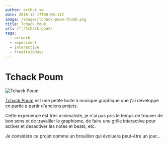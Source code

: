 ```yaml
---
author: arthur.sw
date: 2018-12-17T00:00:11Z
image: /images/tchack-poum-thumb.png
title: Tchack Poum
url: /fr/tchack-poum/
tags:
  - artwork
  - experiment
  - interactive
  - from1to18days
---
```


# Tchack Poum

![Tchack Poum](/images/tchack-poum.png)

[Tchack Poum](https://arthursw.github.io/tchack-poum/) est une petite boite à musique graphique que j'ai développé en partie à partir d'anciens projets.

Cette experience est très minimaliste, je n'ai pas pris le temps de trouver de bon sons et de travailler le graphisme, de faire une grille interactive pour activer et desactiver les notes et beats, etc.

Je considère ce projet comme un brouillon qui évoluera peut-être un jour...